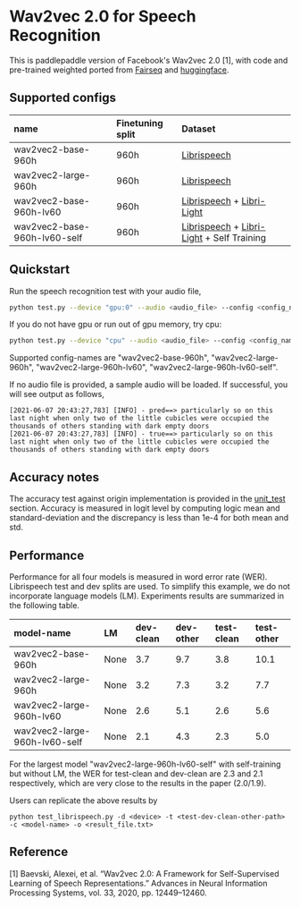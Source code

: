 # Wav2vec 2.0 for Speech Recognition

This is paddlepaddle version of Facebook's Wav2vec 2.0 [1], with code and pre-trained weighted ported from [Fairseq](https://github.com/pytorch/fairseq/) and [huggingface](https://github.com/huggingface/transformers).

## Supported configs

|name|Finetuning split| Dataset |
| :--- | :--- | :---  |
|wav2vec2-base-960h|960h| [Librispeech](http://www.openslr.org/12)|
|wav2vec2-large-960h|960h| [Librispeech](http://www.openslr.org/12)|
|wav2vec2-base-960h-lv60|960h| [Librispeech](http://www.openslr.org/12) + [Libri-Light](https://github.com/facebookresearch/libri-light)|
|wav2vec2-base-960h-lv60-self|960h| [Librispeech](http://www.openslr.org/12) + [Libri-Light](https://github.com/facebookresearch/libri-light) + Self Training |

## Quickstart

Run the speech recognition test with your audio file,
``` bash
python test.py --device "gpu:0" --audio <audio_file> --config <config_name>
```
If you do not have gpu or run out of gpu memory, try cpu:
``` bash
python test.py --device "cpu" --audio <audio_file> --config <config_name>
```

Supported config-names are  "wav2vec2-base-960h", "wav2vec2-large-960h", "wav2vec2-large-960h-lv60", "wav2vec2-large-960h-lv60-self".

If no audio file is provided, a sample audio will be loaded.
If successful, you will see output as follows,
```
[2021-06-07 20:43:27,783] [INFO] - pred==> particularly so on this last night when only two of the little cubicles were occupied the thousands of others standing with dark empty doors
[2021-06-07 20:43:27,783] [INFO] - true==> particularly so on this last night when only two of the little cubicles were occupied the thousands of others standing with dark empty doors
```

## Accuracy notes
The accuracy test against origin implementation is provided in the [unit_test](../../test) section. Accuracy is measured in logit level by computing logic mean and standard-deviation and the discrepancy is less than 1e-4 for both mean and std.

## Performance

Performance for all four models is measured in word error rate (WER). Librispeech test and dev splits are used. To simplify this example, we do not incorporate language models (LM).  Experiments results are summarized in the following table.

|model-name|LM|dev-clean |dev-other |test-clean |test-other |
| :--- | :--- | :--- | :--- |:--- |:--- |
|wav2vec2-base-960h|None| 3.7 |9.7 | 3.8 | 10.1 |
|wav2vec2-large-960h|None| 3.2 |7.3 | 3.2 | 7.7 |
|wav2vec2-large-960h-lv60|None| 2.6 |5.1 | 2.6 | 5.6 |
|wav2vec2-large-960h-lv60-self|None| 2.1 |4.3 | 2.3 | 5.0 |

 For the largest model "wav2vec2-large-960h-lv60-self" with self-training but without LM, the WER for test-clean and dev-clean are 2.3 and 2.1 respectively, which are very close to the results in the paper (2.0/1.9).

 Users can replicate the above results by
 ```
python test_librispeech.py -d <device> -t <test-dev-clean-other-path> -c <model-name> -o <result_file.txt>
 ```


## Reference
[1] Baevski, Alexei, et al. “Wav2vec 2.0: A Framework for Self-Supervised Learning of Speech Representations.” Advances in Neural Information Processing Systems, vol. 33, 2020, pp. 12449–12460.
